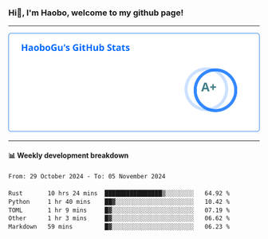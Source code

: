 <!--<h2 align="center"> Hi👋, I'm Haobo, welcome to my github page! </h2>-->
### Hi👋, I'm Haobo, welcome to my github page!
-------

<img href="https://github.com/HaoboGu" src="assets/stats.svg" alt="github stats" /> 

-------

#### 📊 **Weekly development breakdown**
<!--START_SECTION:waka-->

```txt
From: 29 October 2024 - To: 05 November 2024

Rust       10 hrs 24 mins  ████████████████▒░░░░░░░░   64.92 %
Python     1 hr 40 mins    ██▓░░░░░░░░░░░░░░░░░░░░░░   10.42 %
TOML       1 hr 9 mins     █▓░░░░░░░░░░░░░░░░░░░░░░░   07.19 %
Other      1 hr 3 mins     █▓░░░░░░░░░░░░░░░░░░░░░░░   06.62 %
Markdown   59 mins         █▓░░░░░░░░░░░░░░░░░░░░░░░   06.23 %
```

<!--END_SECTION:waka-->
<!--
backup url: https://github-readme-status-dusky-ten.vercel.app/api?username=HaoboGu&count_private=true&show_icons=true&theme=transparent&border_color=2f80ed
-->
<!--
**HaoboGu/HaoboGu** is a ✨ _special_ ✨ repository because its `README.md` (this file) appears on your GitHub profile.

Here are some ideas to get you started:

- 🔭 I’m currently working on AI-assisted programming tools
- 🌱 I’m currently learning ...
- 👯 I’m looking to collaborate on ...
- 🤔 I’m looking for help with ...
- 💬 Ask me about ...
- 📫 How to reach me: ...
- 😄 Pronouns: ...
- ⚡ Fun fact: ...
-->
